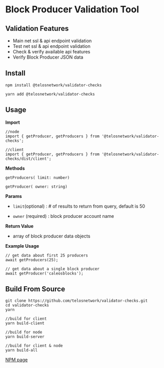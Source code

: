 # Block Producer Validation Tool

## Validation Features

- Main net ssl & api endpoint validation
- Test net ssl & api endpoint validation
- Check & verify available api features
- Verify Block Producer JSON data

## Install

  `npm install @telosnetwork/validator-checks`
  
  `yarn add @telosnetwork/validator-checks`

## Usage

  **Import**
```
//node
import { getProducer, getProducers } from '@telosnetwork/validator-checks';  

//client
import { getProducer, getProducers } from '@telosnetwork/validator-checks/dist/client'; 
```

  **Methods**
```
getProducers( limit: number)

getProducer( owner: string)
```
  
  **Params**
  
  - `limit`(optional) : # of results to return from query, default is 50
  
  - `owner` (required) : block producer account name

  **Return Value**

  - array of block producer data objects

  **Example Usage**
``` 
// get data about first 25 producers
await getProducers(25);

// get data about a single block producer 
await getProducer('caleosblocks');
```

## Build From Source

```
git clone https://github.com/telosnetwork/validator-checks.git
cd validator-checks
yarn

//build for client
yarn build-client

//build for node
yarn build-server

//build for client & node
yarn build-all

```

[NPM page](https://www.npmjs.com/package/@telosnetwork/validator-checks)
